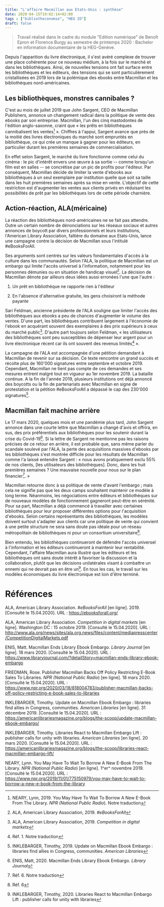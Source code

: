 ```yaml
---
title: "L'affaire Macmillan aux Etats-Unis : synthèse"
date: 2020-04-15T19:02:14+02:00
tags : ["bibliotheconomie", "HEG ID"]
draft: false
---
```


> Travail réalisé dans le cadre du module "Edition numérique" de Benoît Epron et Florence Burgy au semestre de printemps 2020 : Bachelor en information documentaire de la HEG-Genève.

Depuis l'apparition du livre électronique, il s'est avéré complexe de
trouver une place cohérente pour ce nouveau médium, à la fois sur le
marché et dans les bibliothèques. Ainsi, de nouvelles tensions ont fait
surface entre les bibliothèques et les éditeurs, des tensions qui se
sont particulièrement cristallisées en 2019 lors de la polémique des
ebooks entre Macmillan et les bibliothèques nord-américaines.

Les bibliothèques, monstres cannibales ?
----------------------------------------

C'est au mois de juillet 2019 que John Sargent, CEO de Macmillan
Publishers, annonce un changement radical dans la politique de vente des
ebooks par son entreprise. Macmillan, l'un des cinq mastodontes de
l'édition anglo-saxonne, craint que « les prêts en bibliothèques
cannibalisent les ventes[^1] ». Chiffres à l'appui, Sargent avance que
près de la moitié des livres électroniques du marché sont empruntés en
bibliothèque, ce qui crée un manque à gagner pour les éditeurs, en
particulier durant les premières semaines de commercialisation.

En effet selon Sargent, le marché du livre fonctionne comme celui du
cinéma : le pic d'intérêt envers une œuvre à sa sortie -- comme
lorsqu'un film est en salles -- se concrétise par un pic de profits pour
l'éditeur. Par conséquent, Macmillan décide de limiter la vente d'ebooks
aux bibliothèques à un seul exemplaire par institution quelle que soit
sa taille dans les huit premières semaines après sa mise en vente.
L'objectif de cette restriction est d'augmenter les ventes aux clients
privés en réduisant les possibilités de prêt par les bibliothèques lors
de cette période charnière.

Action-réaction, ALA(méricaine)
-------------------------------

La réaction des bibliothèques nord-américaines ne se fait pas attendre.
Outre un certain nombre de dénonciations sur les réseaux sociaux et
autres annonces de boycott par divers professionnels et leurs
institutions, l'American Library Association, faîtière du domaine aux
Etats-Unis, lance une campagne contre la décision de Macmillan sous
l'intitulé \#eBooksForAll.

Ses arguments sont centrés sur les valeurs fondamentales d'accès à la
culture dans les communautés. Selon l'ALA, la politique de Macmillan est
un embargo qui limite l'accès universel à l'information, notamment pour
les personnes démunies ou en situation de handicap visuel[^2]. La
décision de Macmillan dénote par ailleurs deux idées aussi erronées
l'une que l'autre :

1.  Un prêt en bibliothèque ne rapporte rien à l'éditeur

2.  En l'absence d'alternative gratuite, les gens choisiront la méthode
    payante

Sari Feldman, ancienne présidente de l'ALA souligne que limiter l'accès
des bibliothèques aux ebooks a peu de chances d'augmenter le volume des
ventes. D'une part, les bibliothèques contribuent largement à l'économie
de l'ebook en acquérant souvent des exemplaires à des prix supérieurs à
ceux du marché public[^3]. D'autre part toujours selon Feldman, « les
utilisateurs des bibliothèques sont peu susceptibles de dépenser leur
argent pour un livre électronique récent car ils ont souvent des revenus
limités[^4] ».

La campagne de l'ALA est accompagnée d'une pétition demandant à
Macmillan de revenir sur sa décision. Ce texte rencontre un grand succès
et récolte plus de 160\'000 signatures entre septembre et octobre 2019.
Cependant, Macmillan ne tient pas compte de ces demandes et ses mesures
entrent malgré tout en vigueur au 1er novembre 2019. La bataille
continue. A la fin de l'année 2019, plusieurs institutions ont déjà
annoncé des boycotts ou la fin de partenariats avec Macmillan en signe
de protestation et la pétition \#eBooksForAll a dépassé le cap des
230\'000 signatures[^5].

Macmillan fait machine arrière
------------------------------

Le 17 mars 2020, quelques mois et une pandémie plus tard, John Sargent
annonce dans une courte lettre que Macmillan a changé d'avis et offrira,
en sus, des prix préférentiels aux bibliothèques pour les soutenir
durant la crise du Covid-19[^6]. Si la lettre de Sargent ne mentionne
pas les raisons précises de ce retour en arrière, il est probable que,
sans même parler du scandale soulevé par l'ALA, la perte des
acquisitions massives d'ebooks par les bibliothèques s'est montrée
difficile pour les résultats de Macmillan comme l'a laissé entendre
Sargent : « nous avons pratiquement exclu 55% de nos clients, \[les
utilisateurs des bibliothèques\]. Donc, dans les huit premières
semaines ? Une mauvaise nouvelle pour nous sur le plan financier[^7]. »

Macmillan retourne donc à sa politique de vente d'avant l'embargo ; mais
cela ne signifie pas que les deux camps souhaitent maintenir ce modèle à
long terme. Néanmoins, les négociations entre éditeurs et bibliothèques
sur de nouveaux modèles de fonctionnement gagneront peut-être en
sérénité. Pour sa part, Macmillan a déjà commencé à travailler avec
certaines bibliothèques pour leur proposer différentes options pour
l'acquisition d'ebooks. Selon certains représentants des bibliothèques,
les modèles doivent surtout s'adapter aux clients car une politique de
vente qui convient à une petite structure ne sera sans doute pas idéale
pour un réseau métropolitain de bibliothèques ni pour un consortium
universitaire[^8].

Bien entendu, les bibliothèques continueront de défendre l'accès
universel à l'information et les éditeurs continueront à maintenir leur
rentabilité. Cependant, l'affaire Macmillan aura illustré que les
éditeurs et les bibliothèques ont sans doute intérêt à favoriser la
discussion et la collaboration, plutôt que les décisions unilatérales
visant à combattre un ennemi qui ne devrait pas en être un[^9]. En tous
les cas, le travail sur les modèles économiques du livre électronique
est loin d'être terminé.

Références
==========

ALA, American Library Association. *\#eBooksForAll* \[en ligne\]. 2019.
\[Consulté le 15.04.2020\]. URL : <https://ebooksforall.org/>

ALA, American Library Association. *Competition in digital markets* \[en
ligne\]. Washington DC : 15 octobre 2019. \[Consulté le 15.04.2020\].
URL :
<http://www.ala.org/news/sites/ala.org.news/files/content/mediapresscenter/CompetitionDigitalMarkets.pdf>

ENIS, Matt. Macmillan Ends Library Ebook Embargo. *Library Journal* \[en
ligne\]. 18 mars 2020. \[Consulté le 15.04.2020\]. URL :
<https://www.libraryjournal.com/?detailStory=macmillan-ends-library-ebook-embargo>

FRIEDMAN, Rose. Publisher Macmillan Backs Off Policy Restricting E-Book
Sales To Libraries. *NPR (National Public Radio*) \[en ligne\]. 18 mars
2020. \[Consulté le 15.04.2020\]. URL :
<https://www.npr.org/2020/03/18/818004783/publisher-macmillan-backs-off-policy-restricting-e-book-sales-to-libraries>

INKLEBARGER, Timothy. Update on Macmillan Ebook Embargo : libraries find
allies in Congress, communities. *American Libraries* \[en ligne\]. 31
décembre 2019. \[Consulté le 15.04.2020\]. URL :
<https://americanlibrariesmagazine.org/blogs/the-scoop/update-macmillan-ebook-embargo/>

INKLEBARGER, Timothy. Libraries React to Macmillan Embargo Lift :
publisher calls for unity with libraries. *American Libraries* \[en
ligne\]. 20 mars 2020. \[Consulté le 15.04.2020\]. URL :
<https://americanlibrariesmagazine.org/blogs/the-scoop/libraries-react-macmillan-embargo-lift/>

NEARY, Lynn. You May Have To Wait To Borrow A New E-Book From The
Library. *NPR (National Public Radio*) \[en ligne\]. 1^er^ novembre
2019. \[Consulté le 15.04.2020\]. URL :
<https://www.npr.org/2019/11/01/775150979/you-may-have-to-wait-to-borrow-a-new-e-book-from-the-library>

[^1]: NEARY, Lynn, 2019. You May Have To Wait To Borrow A New E-Book
    From The Library. *NPR (National Public Radio*). Notre traduction

[^2]: ALA, American Library Association, 2019. *\#eBooksForAll*

[^3]: ALA, American Library Association, 2019. *Competition in digital
    markets*

[^4]: Réf. 1. Notre traduction

[^5]: INKLEBARGER, Timothy, 2019. Update on Macmillan Ebook Embargo :
    libraries find allies in Congress, communities. *American Libraries*

[^6]: ENIS, Matt, 2020. Macmillan Ends Library Ebook Embargo. *Library
    Journal*

[^7]: Réf. 6. Notre traduction

[^8]: Réf. 6

[^9]: INKLEBARGER, Timothy, 2020. Libraries React to Macmillan Embargo
    Lift : publisher calls for unity with libraries

